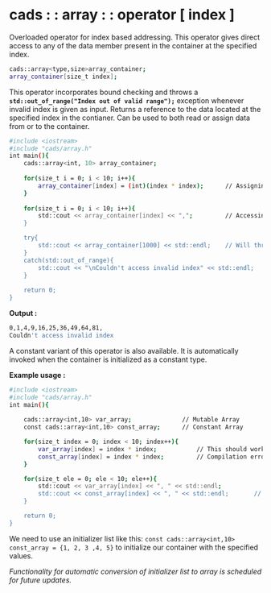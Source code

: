 # cads : : array : : operator [ index ]

Overloaded operator for index based addressing. This operator gives direct access to any of the data member present in the container at the specified index.
```sh
cads::array<type,size>array_container;
array_container[size_t index];
```

This operator incorporates bound checking and throws a **`std::out_of_range("Index out of valid range");`** exception whenever invalid index is given as input.
Returns a reference to the data located at the specified index in the contianer. Can be used to both read or assign data from or to the container.

```sh
#include <iostream>
#include "cads/array.h"
int main(){
	cads::array<int, 10> array_container;
	
	for(size_t i = 0; i < 10; i++){
		array_container[index] = (int)(index * index);		// Assigning value to container.
	}
	
	for(size_t i = 0; i < 10; i++){
		std::cout << array_container[index] << ",";	        // Accessing value from container
	}

    try{
        std::cout << array_container[1000] << std::endl;    // Will throw an error
    }
    catch(std::out_of_range){
        std::cout << "\nCouldn't access invalid index" << std::endl;
    }
	
	return 0;
}
```
**Output :**
```sh
0,1,4,9,16,25,36,49,64,81,
Couldn't access invalid index
```

A constant variant of this operator is also available. It is automatically invoked when the container is initialized as a constant type.

**Example usage :**
```sh
#include <iostream>
#include "cads/array.h"
int main(){
    
    cads::array<int,10> var_array;              // Mutable Array
    const cads::array<int,10> const_array;      // Constant Array

    for(size_t index = 0; index < 10; index++){
        var_array[index] = index * index;           // This should work normally.
        const_array[index] = index * index;         // Compilation error. Must be modifiable lvalue.
    }

    for(size_t ele = 0; ele < 10; ele++){
        std::cout << var_array[index] << ", " << std::endl;
        std::cout << const_array[index] << ", " << std::endl;       // This should work normally.
    }

    return 0;
}
```
We need to use an initializer list like this:
`const cads::array<int,10> const_array = {1, 2, 3 ,4, 5}`
to initialize our container with the specified values.

_Functionality for automatic conversion of initializer list to array is scheduled for future updates._